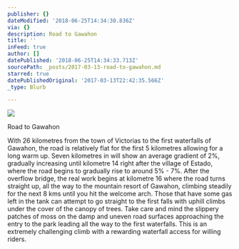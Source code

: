 ```yaml
---
publisher: {}
dateModified: '2018-06-25T14:34:30.836Z'
via: {}
description: Road to Gawahon
title: ''
inFeed: true
author: []
datePublished: '2018-06-25T14:34:33.713Z'
sourcePath: _posts/2017-03-13-road-to-gawahon.md
starred: true
datePublishedOriginal: '2017-03-13T22:42:35.566Z'
_type: Blurb

---
```

![](https://the-grid-user-content.s3-us-west-2.amazonaws.com/0c7db379-78af-451e-831e-21e346a10813.jpg)

Road to Gawahon

With 26 kilometres from the town of Victorias to the first waterfalls of Gawahon, the road is relatively flat for the first 5 kilometres allowing for a long warm up. Seven kilometres in will show an average gradient of 2%, gradually increasing until kilometre 14 right after the village of Estado, where the road begins to gradually rise to around 5% - 7%. After the overflow bridge, the real work begins at kilometre 16 where the road turns straight up, all the way to the mountain resort of Gawahon, climbing steadily for the next 8 kms until you hit the welcome arch. Those that have some gas left in the tank can attempt to go straight to the first falls with uphill climbs under the cover of the canopy of trees. Take care and mind the slippery patches of moss on the damp and uneven road surfaces approaching the entry to the park leading all the way to the first waterfalls. This is an extremely challenging climb with a rewarding waterfall access for willing riders.